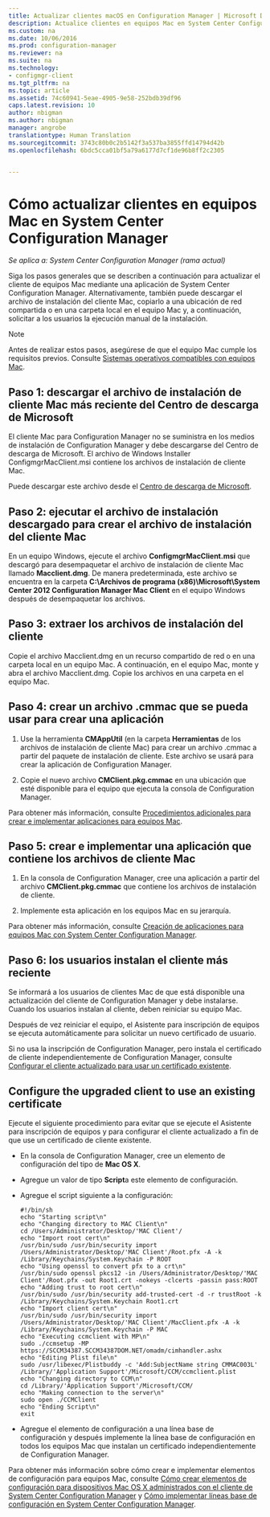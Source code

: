 ```yaml
---
title: Actualizar clientes macOS en Configuration Manager | Microsoft Docs
description: Actualice clientes en equipos Mac en System Center Configuration Manager.
ms.custom: na
ms.date: 10/06/2016
ms.prod: configuration-manager
ms.reviewer: na
ms.suite: na
ms.technology:
- configmgr-client
ms.tgt_pltfrm: na
ms.topic: article
ms.assetid: 74c60941-5eae-4905-9e58-252bdb39df96
caps.latest.revision: 10
author: nbigman
ms.author: nbigman
manager: angrobe
translationtype: Human Translation
ms.sourcegitcommit: 3743c80b0c2b5142f3a537ba3855ffd14794d42b
ms.openlocfilehash: 6bdc5cca01bf5a79a6177d7cf1de96b8ff2c2305


---
```

# <a name="how-to-upgrade-clients-on-mac-computers-in-system-center-configuration-manager"></a>Cómo actualizar clientes en equipos Mac en System Center Configuration Manager

*Se aplica a: System Center Configuration Manager (rama actual)*

Siga los pasos generales que se describen a continuación para actualizar el cliente de equipos Mac mediante una aplicación de System Center Configuration Manager. Alternativamente, también puede descargar el archivo de instalación del cliente Mac, copiarlo a una ubicación de red compartida o en una carpeta local en el equipo Mac y, a continuación, solicitar a los usuarios la ejecución manual de la instalación.  

> [!NOTE]  
>  Antes de realizar estos pasos, asegúrese de que el equipo Mac cumple los requisitos previos. Consulte [Sistemas operativos compatibles con equipos Mac](../../../plan-design/configs/supported-operating-systems-for-clients-and-devices.md#mac-computers).  

## <a name="step-1-download-the-latest-mac-client-installation-file-from-the-microsoft-download-center"></a>Paso 1: descargar el archivo de instalación de cliente Mac más reciente del Centro de descarga de Microsoft  
 El cliente Mac para Configuration Manager no se suministra en los medios de instalación de Configuration Manager y debe descargarse del Centro de descarga de Microsoft. El archivo de Windows Installer ConfigmgrMacClient.msi contiene los archivos de instalación de cliente Mac.  

 Puede descargar este archivo desde el [Centro de descarga de Microsoft](http://go.microsoft.com/fwlink/p/?LinkId=525184).  

## <a name="step-2-run-the-downloaded-installation-file-to-create-the-mac-client-installation-file"></a>Paso 2: ejecutar el archivo de instalación descargado para crear el archivo de instalación del cliente Mac  
 En un equipo Windows, ejecute el archivo **ConfigmgrMacClient.msi** que descargó para desempaquetar el archivo de instalación de cliente Mac llamado **Macclient.dmg**. De manera predeterminada, este archivo se encuentra en la carpeta **C:\Archivos de programa (x86)\Microsoft\System Center 2012 Configuration Manager Mac Client** en el equipo Windows después de desempaquetar los archivos.  

## <a name="step-3-extract-the-client-installation-files"></a>Paso 3: extraer los archivos de instalación del cliente  
 Copie el archivo Macclient.dmg en un recurso compartido de red o en una carpeta local en un equipo Mac. A continuación, en el equipo Mac, monte y abra el archivo Macclient.dmg. Copie los archivos en una carpeta en el equipo Mac.  

## <a name="step-4-create-a-cmmac-file-that-can-be-used-to-create-an-application"></a>Paso 4: crear un archivo .cmmac que se pueda usar para crear una aplicación  

1.  Use la herramienta **CMAppUtil** (en la carpeta **Herramientas** de los archivos de instalación de cliente Mac) para crear un archivo .cmmac a partir del paquete de instalación de cliente. Este archivo se usará para crear la aplicación de Configuration Manager.  

2.  Copie el nuevo archivo **CMClient.pkg.cmmac** en una ubicación que esté disponible para el equipo que ejecuta la consola de Configuration Manager.  

 Para obtener más información, consulte [Procedimientos adicionales para crear e implementar aplicaciones para equipos Mac](/sccm/apps/get-started/creating-mac-computer-applications#supplemental-procedures-to-create-and-deploy-applications-for-mac-computers).  

## <a name="step-5-create-and-deploy-an-application-containing-the-mac-client-files"></a>**Paso 5:** crear e implementar una aplicación que contiene los archivos de cliente Mac  

1.  En la consola de Configuration Manager, cree una aplicación a partir del archivo **CMClient.pkg.cmmac** que contiene los archivos de instalación de cliente.  

2.  Implemente esta aplicación en los equipos Mac en su jerarquía.  

 Para obtener más información, consulte [Creación de aplicaciones para equipos Mac con System Center Configuration Manager](../../../../apps/get-started/creating-mac-computer-applications.md).  

## <a name="step-6-users-install-the-latest-client"></a>Paso 6: los usuarios instalan el cliente más reciente  
 Se informará a los usuarios de clientes Mac de que está disponible una actualización del cliente de Configuration Manager y debe instalarse. Cuando los usuarios instalan al cliente, deben reiniciar su equipo Mac.  

 Después de vez reiniciar el equipo, el Asistente para inscripción de equipos se ejecuta automáticamente para solicitar un nuevo certificado de usuario.  

 Si no usa la inscripción de Configuration Manager, pero instala el certificado de cliente independientemente de Configuration Manager, consulte [Configurar el cliente actualizado para usar un certificado existente](#BKMK_UpgradingClient_MachineEnrollment).  

##  <a name="a-namebkmkupgradingclientmachineenrollmenta-configure-the-upgraded-client-to-use-an-existing-certificate"></a><a name="BKMK_UpgradingClient_MachineEnrollment"></a> Configure the upgraded client to use an existing certificate  
 Ejecute el siguiente procedimiento para evitar que se ejecute el Asistente para inscripción de equipos y para configurar el cliente actualizado a fin de que use un certificado de cliente existente.  

-   En la consola de Configuration Manager, cree un elemento de configuración del tipo de **Mac OS X**.  

-   Agregue un valor de tipo **Script**a este elemento de configuración.  

-   Agregue el script siguiente a la configuración:  

    ```  
    #!/bin/sh  
    echo "Starting script\n"  
    echo "Changing directory to MAC Client\n"  
    cd /Users/Administrator/Desktop/'MAC Client'/  
    echo "Import root cert\n"  
    /usr/bin/sudo /usr/bin/security import /Users/Administrator/Desktop/'MAC Client'/Root.pfx -A -k /Library/Keychains/System.Keychain -P ROOT  
    echo "Using openssl to convert pfx to a crt\n"  
    /usr/bin/sudo openssl pkcs12 -in /Users/Administrator/Desktop/'MAC Client'/Root.pfx -out Root1.crt -nokeys -clcerts -passin pass:ROOT  
    echo "Adding trust to root cert\n"  
    /usr/bin/sudo /usr/bin/security add-trusted-cert -d -r trustRoot -k /Library/Keychains/System.Keychain Root1.crt  
    echo "Import client cert\n"  
    /usr/bin/sudo /usr/bin/security import /Users/Administrator/Desktop/'MAC Client'/MacClient.pfx -A -k /Library/Keychains/System.Keychain -P MAC  
    echo "Executing ccmclient with MP\n"  
    sudo ./ccmsetup -MP https://SCCM34387.SCCM34387DOM.NET/omadm/cimhandler.ashx  
    echo "Editing Plist file\n"  
    sudo /usr/libexec/Plistbuddy -c 'Add:SubjectName string CMMAC003L' /Library/'Application Support'/Microsoft/CCM/ccmclient.plist  
    echo "Changing directory to CCM\n"  
    cd /Library/'Application Support'/Microsoft/CCM/  
    echo "Making connection to the server\n"  
    sudo open ./CCMClient  
    echo "Ending Script\n"  
    exit  

    ```  

-   Agregue el elemento de configuración a una línea base de configuración y después implemente la línea base de configuración en todos los equipos Mac que instalan un certificado independientemente de Configuration Manager.  

 Para obtener más información sobre cómo crear e implementar elementos de configuración para equipos Mac, consulte [Cómo crear elementos de configuración para dispositivos Mac OS X administrados con el cliente de System Center Configuration Manager](../../../../compliance/deploy-use/create-configuration-items-for-mac-os-x-devices-managed-with-the-client.md) y [Cómo implementar líneas base de configuración en System Center Configuration Manager](../../../../compliance/deploy-use/deploy-configuration-baselines.md).  



<!--HONumber=Jan17_HO4-->


